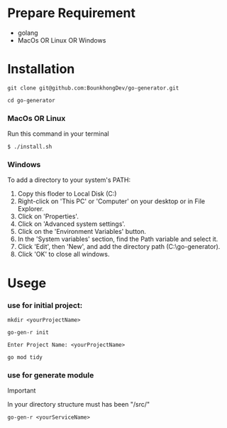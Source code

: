 # Prepare Requirement

- golang
- MacOs OR Linux OR Windows

# Installation

```
git clone git@github.com:BounkhongDev/go-generator.git
```

```
cd go-generator
```

### MacOs OR Linux
Run this command in your terminal
```
$ ./install.sh
```

### Windows

To add a directory to your system's PATH:

1. Copy this floder to Local Disk (C:)
2. Right-click on 'This PC' or 'Computer' on your desktop or in File Explorer.
3. Click on 'Properties'.
4. Click on 'Advanced system settings'.
5. Click on the 'Environment Variables' button.
6. In the 'System variables' section, find the Path variable and select it.
7. Click 'Edit', then 'New', and add the directory path (C:\go-generator).
8. Click 'OK' to close all windows.

# Usege

### use for initial project:
```
mkdir <yourProjectName>
```
```
go-gen-r init
```
```
Enter Project Name: <yourProjectName>
```
```
go mod tidy
```

### use for generate module
> [!IMPORTANT]
> In your directory structure must has been "/src/"

```
go-gen-r <yourServiceName>
```
